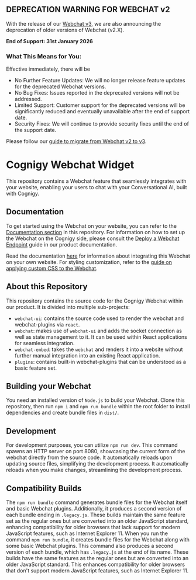 ## DEPRECATION WARNING FOR WEBCHAT v2

With the release of our [Webchat v3](https://github.com/Cognigy/Webchat), we are also announcing the deprecation of older versions of Webchat (v2.X).

**End of Support: 31st January 2026**

### What This Means for You:
Effective immediately, there will be
- No Further Feature Updates: We will no longer release feature updates for the deprecated Webchat versions.
- No Bug Fixes: Issues reported in the deprecated versions will not be addressed.
- Limited Support: Customer support for the deprecated versions will be significantly reduced and eventually unavailable after the end of support date.
- Security Fixes: We will continue to provide security fixes until the end of the support date. 

Please follow our [guide to migrate from Webchat v2 to v3](https://docs.cognigy.com/webchat/migration/).

# Cognigy Webchat Widget

This repository contains a Webchat feature that seamlessly integrates with your website, enabling your users to chat with your Conversational AI, built with Cognigy.

## Documentation

To get started using the Webchat on your website, you can refer to the [Documentation section](./docs/README.md) in this repository. For information on how to set up the Webchat on the Cognigy side, please consult the [Deploy a Webchat Endpoint](https://docs.cognigy.com/ai/endpoints/webchat/deploy-webchat-endpoint/) guide in our product documentation.

Read the documentation [here](https://docs.cognigy.com/ai/endpoints/webchat/webchat/) for information about integrating this Webchat on your own website. For styling customization, refer to the [guide on applying custom CSS to the Webchat](./src/webchat-ui/README.md).

## About this Repository

This repository contains the source code for the Cognigy Webchat within our product. It is divided into multiple sub-projects:

- `webchat-ui`: contains the source code used to render the webchat and webchat-plugins via `react`.
- `webchat`: makes use of `webchat-ui` and adds the socket connection as well as state management to it. It can be used within React applications for seamless integration.
- `webchat-embed`: takes the `webchat` and renders it into a website without further manual integration into an existing React application.
- `plugins`: contains built-in webchat-plugins that can be understood as a basic feature set.

## Building your Webchat

You need an installed version of `Node.js` to build your Webchat. Clone this repository, then run `npm i` and `npm run bundle` within the root folder to install dependencies and create bundle files in `dist/`.

## Development

For development purposes, you can utilize `npm run dev`. This command spawns an HTTP server on port 8080, showcasing the current form of the webchat directly from the source code. It automatically reloads upon updating source files, simplifying the development process.
It automatically reloads when you make changes, streamlining the development process.

## Compatibility Builds

The `npm run bundle` command generates bundle files for the Webchat itself and basic Webchat plugins. Additionally, it produces a second version of each bundle ending in `.legacy.js`. These builds maintain the same feature set as the regular ones but are converted into an older JavaScript standard, enhancing compatibility for older browsers that lack support for modern JavaScript features, such as Internet Explorer 11. When you run the command `npm run bundle`, it creates bundle files for the Webchat along with some basic Webchat plugins. This command also produces a second version of each bundle, which has `.legacy.js` at the end of its name. These builds have the same features as the regular ones but are converted into an older JavaScript standard. This enhances compatibility for older browsers that don't support modern JavaScript features, such as Internet Explorer 11.
